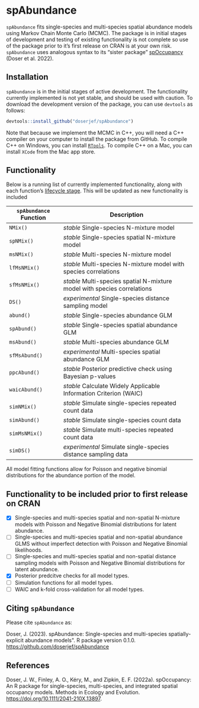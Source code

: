 
<!-- README.md is generated from README.Rmd. Please edit that file -->

# spAbundance

`spAbundance` fits single-species and multi-species spatial abundance
models using Markov Chain Monte Carlo (MCMC). The package is in initial
stages of development and testing of existing functionality is not
complete so use of the package prior to it’s first release on CRAN is at
your own risk. `spAbundance` uses analogous syntax to its “sister
package” [spOccupancy](https://www.jeffdoser.com/files/spoccupancy-web/)
(Doser et al. 2022).

## Installation

`spAbundance` is in the initial stages of active development. The
functionality currently implemented is not yet stable, and should be
used with caution. To download the development version of the package,
you can use `devtools` as follows:

``` r
devtools::install_github("doserjef/spAbundance")
```

Note that because we implement the MCMC in C++, you will need a C++
compiler on your computer to install the package from GitHub. To compile
C++ on Windows, you can install
[`RTools`](https://cran.r-project.org/bin/windows/Rtools/). To compile
C++ on a Mac, you can install `XCode` from the Mac app store.

## Functionality

Below is a running list of currently implemented functionality, along
with each function’s [lifecycle
stage](https://lifecycle.r-lib.org/articles/stages.html). This will be
updated as new functionality is included

| `spAbundance` Function | Description                                                              |
| ---------------------- | ------------------------------------------------------------------------ |
| `NMix()`               | *stable* Single-species N-mixture model                                  |
| `spNMix()`             | *stable* Single-species spatial N-mixture model                          |
| `msNMix()`             | *stable* Multi-species N-mixture model                                   |
| `lfMsNMix()`           | *stable* Multi-species N-mixture model with species correlations         |
| `sfMsNMix()`           | *stable* Multi-species spatial N-mixture model with species correlations |
| `DS()`                 | *experimental* Single-species distance sampling model                    |
| `abund()`              | *stable* Single-species abundance GLM                                    |
| `spAbund()`            | *stable* Single-species spatial abundance GLM                            |
| `msAbund()`            | *stable* Multi-species abundance GLM                                     |
| `sfMsAbund()`          | *experimental* Multi-species spatial abundance GLM                       |
| `ppcAbund()`           | *stable* Posterior predictive check using Bayesian p-values              |
| `waicAbund()`          | *stable* Calculate Widely Applicable Information Criterion (WAIC)        |
| `simNMix()`            | *stable* Simulate single-species repeated count data                     |
| `simAbund()`           | *stable* Simulate single-species count data                              |
| `simMsNMix()`          | *stable* Simulate multi-species repeated count data                      |
| `simDS()`              | *experimental* Simulate single-species distance sampling data            |

All model fitting functions allow for Poisson and negative binomial
distributions for the abundance portion of the model.

## Functionality to be included prior to first release on CRAN

  - [x] Single-species and multi-species spatial and non-spatial
    N-mixture models with Poisson and Negative Binomial distributions
    for latent abundance.
  - [ ] Single-species and multi-species spatial and non-spatial
    abundance GLMS without imperfect detection with Poisson and Negative
    Binomial likelihoods.
  - [ ] Single-species and multi-species spatial and non-spatial
    distance sampling models with Poisson and Negative Binomial
    distributions for latent abundance.
  - [x] Posterior predcitve checks for all model types.
  - [ ] Simulation functions for all model types.
  - [ ] WAIC and k-fold cross-validation for all model types.

## Citing `spAbundance`

Please cite `spAbundance` as:

Doser, J. (2023). spAbundance: Single-species and multi-species
spatially-explicit abundance models". R package version 0.1.0.
<https://github.com/doserjef/spAbundance>

## References

Doser, J. W., Finley, A. O., Kéry, M., and Zipkin, E. F. (2022a).
spOccupancy: An R package for single-species, multi-species, and
integrated spatial occupancy models. Methods in Ecology and Evolution.
<https://doi.org/10.1111/2041-210X.13897>.
